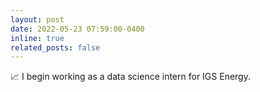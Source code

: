 ```yaml
---
layout: post
date: 2022-05-23 07:59:00-0400
inline: true
related_posts: false
---
```


📈 I begin working as a data science intern for IGS Energy.